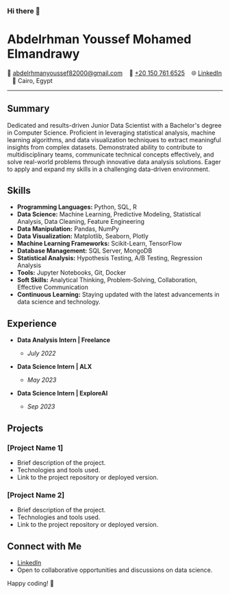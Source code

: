 ### Hi there 👋
# Abdelrhman Youssef Mohamed Elmandrawy

📧 [abdelrhmanyoussef82000@gmail.com](mailto:abdelrhmanyoussef82000@gmail.com) &nbsp;&nbsp; 📱 [+20 150 761 6525](tel:+201507616525) &nbsp;&nbsp; 🌐 [LinkedIn](https://www.linkedin.com/in/abdelrhman-youssef-4984b71b7/) &nbsp;&nbsp; 📍 Cairo, Egypt

---

## Summary

Dedicated and results-driven Junior Data Scientist with a Bachelor's degree in Computer Science. Proficient in leveraging statistical analysis, machine learning algorithms, and data visualization techniques to extract meaningful insights from complex datasets. Demonstrated ability to contribute to multidisciplinary teams, communicate technical concepts effectively, and solve real-world problems through innovative data analysis solutions. Eager to apply and expand my skills in a challenging data-driven environment.

## Skills

- **Programming Languages:** Python, SQL, R
- **Data Science:** Machine Learning, Predictive Modeling, Statistical Analysis, Data Cleaning, Feature Engineering
- **Data Manipulation:** Pandas, NumPy
- **Data Visualization:** Matplotlib, Seaborn, Plotly
- **Machine Learning Frameworks:** Scikit-Learn, TensorFlow
- **Database Management:** SQL Server, MongoDB
- **Statistical Analysis:** Hypothesis Testing, A/B Testing, Regression Analysis
- **Tools:** Jupyter Notebooks, Git, Docker
- **Soft Skills:** Analytical Thinking, Problem-Solving, Collaboration, Effective Communication
- **Continuous Learning:** Staying updated with the latest advancements in data science and technology.

## Experience

- **Data Analysis Intern | Freelance**
  - *July 2022*

- **Data Science Intern | ALX**
  - *May 2023*

- **Data Science Intern | ExploreAI**
  - *Sep 2023*

## Projects

### [Project Name 1]

- Brief description of the project.
- Technologies and tools used.
- Link to the project repository or deployed version.

### [Project Name 2]

- Brief description of the project.
- Technologies and tools used.
- Link to the project repository or deployed version.

## Connect with Me

- [LinkedIn](https://www.linkedin.com/in/abdelrhman-youssef-4984b71b7/)
- Open to collaborative opportunities and discussions on data science.

Happy coding! 🚀

